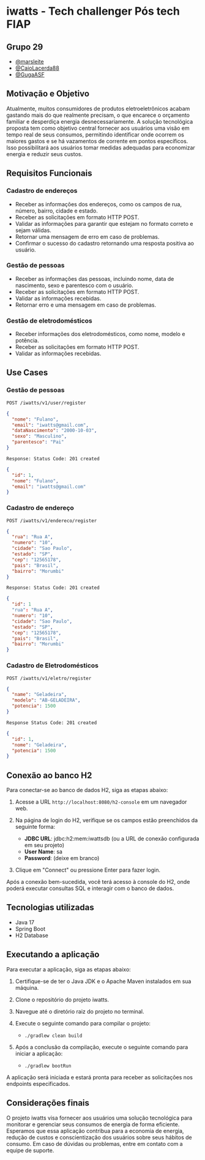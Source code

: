 # iwatts - Tech challenger Pós tech FIAP

## Grupo 29
- [@marsleite](https://github.com/marsleite)
- [@CaioLacerda88](https://github.com/CaioLacerda88)
- [@GugaASF](https://github.com/GugaASF)


## Motivação e Objetivo

Atualmente, muitos consumidores de produtos eletroeletrônicos acabam gastando mais do que realmente precisam, o que encarece o orçamento familiar e desperdiça energia desnecessariamente. A solução tecnológica proposta tem como objetivo central fornecer aos usuários uma visão em tempo real de seus consumos, permitindo identificar onde ocorrem os maiores gastos e se há vazamentos de corrente em pontos específicos. Isso possibilitará aos usuários tomar medidas adequadas para economizar energia e reduzir seus custos.

## Requisitos Funcionais

### Cadastro de endereços

- Receber as informações dos endereços, como os campos de rua, número, bairro, cidade e estado.
- Receber as solicitações em formato HTTP POST.
- Validar as informações para garantir que estejam no formato correto e sejam válidas.
- Retornar uma mensagem de erro em caso de problemas.
- Confirmar o sucesso do cadastro retornando uma resposta positiva ao usuário.

### Gestão de pessoas

- Receber as informações das pessoas, incluindo nome, data de nascimento, sexo e parentesco com o usuário.
- Receber as solicitações em formato HTTP POST.
- Validar as informações recebidas.
- Retornar erro e uma mensagem em caso de problemas.

### Gestão de eletrodomésticos

- Receber informações dos eletrodomésticos, como nome, modelo e potência.
- Receber as solicitações em formato HTTP POST.
- Validar as informações recebidas.

## Use Cases

### Gestão de pessoas

`POST /iwatts/v1/user/register`
```json
{
  "nome": "Fulano",
  "email": "iwatts@gmail.com",
  "dataNascimento": "2000-10-03",
  "sexo": "Masculino",
  "parentesco": "Pai"
}
```

`Response:
Status Code: 201 created`
```json
{
  "id": 1,
  "nome": "Fulano",
  "email": "iwatts@gmail.com"
}
```

### Cadastro de endereço

`POST /iwatts/v1/endereco/register`
```json
{
  "rua": "Rua A",
  "numero": "10",
  "cidade": "Sao Paulo",
  "estado": "SP",
  "cep": "12565178",
  "pais": "Brasil",
  "bairro": "Morumbi"
}
```
`Response:
Status Code: 201 created`
```json        
{
  "id": 1
  "rua": "Rua A",
  "numero": "10",
  "cidade": "Sao Paulo",
  "estado": "SP",
  "cep": "12565178",
  "pais": "Brasil",
  "bairro": "Morumbi"
}
```

### Cadastro de Eletrodomésticos

`POST /iwatts/v1/eletro/register`
```json
{
  "name": "Geladeira",
  "modelo": "AB-GELADEIRA",
  "potencia": 1500
}
```
`Response
Status Code: 201 created`
```json
{
  "id": 1,
  "nome": "Geladeira",
  "potencia": 1500
}
```
## Conexão ao banco H2

Para conectar-se ao banco de dados H2, siga as etapas abaixo:

1. Acesse a URL `http://localhost:8080/h2-console` em um navegador web.

2. Na página de login do H2, verifique se os campos estão preenchidos da seguinte forma:
    - **JDBC URL**: jdbc:h2:mem:iwattsdb (ou a URL de conexão configurada em seu projeto)
    - **User Name**: sa
    - **Password**: (deixe em branco)

3. Clique em "Connect" ou pressione Enter para fazer login.

Após a conexão bem-sucedida, você terá acesso à console do H2, onde poderá executar consultas SQL e interagir com o banco de dados.

## Tecnologias utilizadas

- Java 17
- Spring Boot
- H2 Database

## Executando a aplicação

Para executar a aplicação, siga as etapas abaixo:

1. Certifique-se de ter o Java JDK e o Apache Maven instalados em sua máquina.

2. Clone o repositório do projeto iwatts.

3. Navegue até o diretório raiz do projeto no terminal.

4. Execute o seguinte comando para compilar o projeto:
    - `./gradlew clean build`
5. Após a conclusão da compilação, execute o seguinte comando para iniciar a aplicação:
    - `./gradlew bootRun`


A aplicação será iniciada e estará pronta para receber as solicitações nos endpoints especificados.

## Considerações finais

O projeto iwatts visa fornecer aos usuários uma solução tecnológica para monitorar e gerenciar seus consumos de energia de forma eficiente. Esperamos que essa aplicação contribua para a economia de energia, redução de custos e conscientização dos usuários sobre seus hábitos de consumo. Em caso de dúvidas ou problemas, entre em contato com a equipe de suporte.
